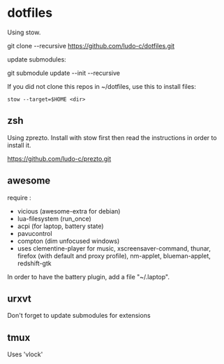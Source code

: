 # dotfiles
Using stow.

git clone --recursive https://github.com/ludo-c/dotfiles.git

update submodules:

git submodule update --init --recursive

If you did not clone this repos in ~/dotfiles, use this to install files:
``` shell
stow --target=$HOME <dir>
```

## zsh
Using zprezto. Install with stow first then read the instructions in order to install it.

https://github.com/ludo-c/prezto.git

## awesome
require :
- vicious (awesome-extra for debian)
- lua-filesystem (run_once)
- acpi (for laptop, battery state)
- pavucontrol
- compton (dim unfocused windows)
- uses clementine-player for music, xscreensaver-command, thunar, firefox (with default and proxy profile), nm-applet, blueman-applet, redshift-gtk

In order to have the battery plugin, add a file "~/.laptop".

## urxvt
Don't forget to update submodules for extensions

## tmux
Uses 'vlock'

